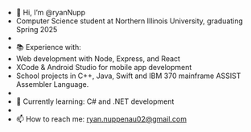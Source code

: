- 👋 Hi, I’m @ryanNupp
-    Computer Science student at Northern Illinois University, graduating Spring 2025
- 
- 📚 Experience with:
-    Web development with Node, Express, and React
-    XCode & Android Studio for mobile app development
-    School projects in C++, Java, Swift and IBM 370 mainframe ASSIST Assembler Language.
-    
- 🌱 Currently learning: C# and .NET development
- 
- 📫 How to reach me: ryan.nuppenau02@gmail.com

<!---
ryanNupp/ryanNupp is a ✨ special ✨ repository because its `README.md` (this file) appears on your GitHub profile.
You can click the Preview link to take a look at your changes.
--->
